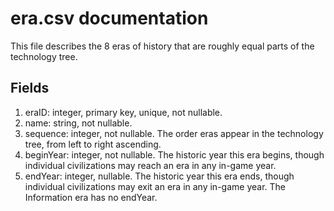 # era.csv documentation

This file describes the 8 eras of history that are roughly equal parts of the technology tree.

## Fields
1. eraID: integer, primary key, unique, not nullable.
1. name: string, not nullable.
1. sequence: integer, not nullable. The order eras appear in the technology tree, from left to right ascending.
1. beginYear: integer, not nullable. The historic year this era begins, though individual civilizations may reach an era in any in-game year.
1. endYear: integer, nullable. The historic year this era ends, though individual civilizations may exit an era in any in-game year. The Information era has no endYear.